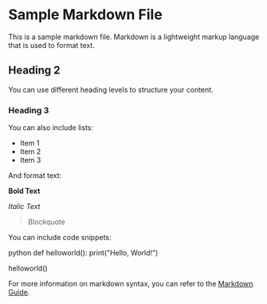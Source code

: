 # Sample Markdown File

This is a sample markdown file. Markdown is a lightweight markup language that is used to format text.

## Heading 2

You can use different heading levels to structure your content.

### Heading 3

You can also include lists:

- Item 1
- Item 2
- Item 3

And format text:

**Bold Text**

*Italic Text*

> Blockquote

You can include code snippets:

python
def helloworld():
    print("Hello, World!")

helloworld()

For more information on markdown syntax, you can refer to the [Markdown Guide](https://www.markdownguide.org/).
